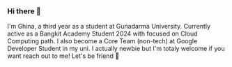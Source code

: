 ### Hi there 👋

I'm Ghina, a third year as a student at Gunadarma University. Currently active as a Bangkit Academy Student 2024 with focused on Cloud Computing path. I also become a Core Team (non-tech) at Google Developer Student in my uni. I actually newbie but I'm totaly welcome if you want reach out to me! Let's be friend 🌿

<!--
**ryxhna/ryxhna** is a ✨ _special_ ✨ repository because its `README.md` (this file) appears on your GitHub profile.

Here are some ideas to get you started:

- 🔭 I’m currently working on ...
- 🌱 I’m currently learning ...
- 👯 I’m looking to collaborate on ...
- 🤔 I’m looking for help with ...
- 💬 Ask me about ...
- 📫 How to reach me: ...
- 😄 Pronouns: ...
- ⚡ Fun fact: ...
-->
